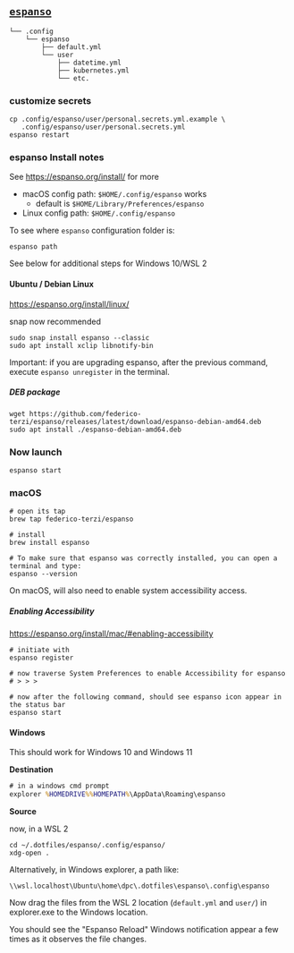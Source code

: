 [`espanso`](https://espanso.org/)
---------------------------------

```
└── .config
    └── espanso
        ├── default.yml
        └── user
            ├── datetime.yml
            ├── kubernetes.yml
            └── etc.
```

### customize secrets

```shell
cp .config/espanso/user/personal.secrets.yml.example \
   .config/espanso/user/personal.secrets.yml
espanso restart
```

### espanso Install notes

See https://espanso.org/install/ for more

-	macOS config path: `$HOME/.config/espanso` works
	-	default is `$HOME/Library/Preferences/espanso`
-	Linux config path: `$HOME/.config/espanso`

To see where `espanso` configuration folder is:

```
espanso path
```

See below for additional steps for Windows 10/WSL 2

#### Ubuntu / Debian Linux

https://espanso.org/install/linux/

snap now recommended

```shell
sudo snap install espanso --classic
sudo apt install xclip libnotify-bin
```

Important: if you are upgrading espanso, after the previous command, execute `espanso unregister` in the terminal.

##### DEB package

```shell
wget https://github.com/federico-terzi/espanso/releases/latest/download/espanso-debian-amd64.deb
sudo apt install ./espanso-debian-amd64.deb
```

### Now launch

```shell
espanso start
```

### macOS

```shell
# open its tap
brew tap federico-terzi/espanso

# install
brew install espanso

# To make sure that espanso was correctly installed, you can open a terminal and type:
espanso --version
```

On macOS, will also need to enable system accessibility access.

##### Enabling Accessibility

https://espanso.org/install/mac/#enabling-accessibility

```shell
# initiate with
espanso register

# now traverse System Preferences to enable Accessibility for espanso
# > > >

# now after the following command, should see espanso icon appear in the status bar
espanso start
```

#### Windows

This should work for Windows 10 and Windows 11

**Destination**

```bat
# in a windows cmd prompt
explorer %HOMEDRIVE%%HOMEPATH%\AppData\Roaming\espanso
```

**Source**

now, in a WSL 2

```shell
cd ~/.dotfiles/espanso/.config/espanso/
xdg-open .
```

Alternatively, in Windows explorer, a path like:

```
\\wsl.localhost\Ubuntu\home\dpc\.dotfiles\espanso\.config\espanso
```

Now drag the files from the WSL 2 location (`default.yml` and `user/`) in explorer.exe to the Windows location.

You should see the "Espanso Reload" Windows notification appear a few times as it observes the file changes.
